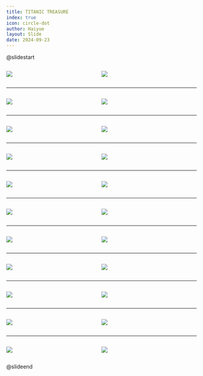 ```yaml
---
title: TITANIC TREASURE
index: true
icon: circle-dot
author: Haiyue
layout: Slide
date: 2024-09-23
---
```

 
@slidestart

<div style="display:flex">
<div style="flex:1">

![](/reading/english/Level-T/TITANIC%20TREASURE/001.webp)
</div>
<div style="flex:1">

![](/reading/english/Level-T/TITANIC%20TREASURE/002.webp)
</div>
</div>

---

<div style="display:flex">
<div style="flex:1">

![](/reading/english/Level-T/TITANIC%20TREASURE/003.webp)
</div>
<div style="flex:1">

![](/reading/english/Level-T/TITANIC%20TREASURE/004.webp)
</div>
</div>

---

<div style="display:flex">
<div style="flex:1">

![](/reading/english/Level-T/TITANIC%20TREASURE/005.webp)
</div>
<div style="flex:1">

![](/reading/english/Level-T/TITANIC%20TREASURE/006.webp)
</div>
</div>

---

<div style="display:flex">
<div style="flex:1">

![](/reading/english/Level-T/TITANIC%20TREASURE/007.webp)
</div>
<div style="flex:1">

![](/reading/english/Level-T/TITANIC%20TREASURE/008.webp)
</div>
</div>

---

<div style="display:flex">
<div style="flex:1">

![](/reading/english/Level-T/TITANIC%20TREASURE/009.webp)
</div>
<div style="flex:1">

![](/reading/english/Level-T/TITANIC%20TREASURE/010.webp)
</div>
</div>

---

<div style="display:flex">
<div style="flex:1">

![](/reading/english/Level-T/TITANIC%20TREASURE/011.webp)
</div>
<div style="flex:1">

![](/reading/english/Level-T/TITANIC%20TREASURE/012.webp)
</div>
</div>

---

<div style="display:flex">
<div style="flex:1">

![](/reading/english/Level-T/TITANIC%20TREASURE/013.webp)
</div>
<div style="flex:1">

![](/reading/english/Level-T/TITANIC%20TREASURE/014.webp)
</div>
</div>

---

<div style="display:flex">
<div style="flex:1">

![](/reading/english/Level-T/TITANIC%20TREASURE/015.webp)
</div>
<div style="flex:1">

![](/reading/english/Level-T/TITANIC%20TREASURE/016.webp)
</div>
</div>

---

<div style="display:flex">
<div style="flex:1">

![](/reading/english/Level-T/TITANIC%20TREASURE/017.webp)
</div>
<div style="flex:1">

![](/reading/english/Level-T/TITANIC%20TREASURE/018.webp)
</div>
</div>

---

<div style="display:flex">
<div style="flex:1">

![](/reading/english/Level-T/TITANIC%20TREASURE/019.webp)
</div>
<div style="flex:1">

![](/reading/english/Level-T/TITANIC%20TREASURE/020.webp)
</div>
</div>

---

<div style="display:flex">
<div style="flex:1">

![](/reading/english/Level-T/TITANIC%20TREASURE/021.webp)
</div>
<div style="flex:1">

![](/reading/english/Level-T/TITANIC%20TREASURE/022.webp)
</div>
</div>

@slideend